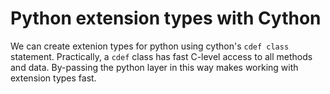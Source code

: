 # Python extension types with Cython

We can create extenion types for python using cython's `cdef class` statement. Practically, a `cdef` class has fast C-level access to all methods and data. By-passing the python layer in this way makes working with extension types fast.
